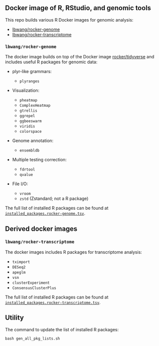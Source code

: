 ## Docker image of R, RStudio, and genomic tools
This repo builds various R Docker images for genomic analysis:

- [lbwang/rocker-genome](https://hub.docker.com/r/lbwang/rocker-genome)
- [lbwang/rocker-transcriptome](https://hub.docker.com/r/lbwang/rocker-transcriptome)


### `lbwang/rocker-genome`
The docker image builds on top of the Docker image [rocker/tidyverse] and includes useful R packages for genomic data:

- plyr-like grammars:
    - `plyranges`

- Visualization:
    - `pheatmap`
    - `ComplexHeatmap`
    - `gtrellis`
    - `ggrepel`
    - `ggbeeswarm`
    - `viridis`
    - `colorspace`

- Genome annotation:
    - `ensembldb`

- Multiple testing correction:
    - `fdrtool`
    - `qvalue`

- File I/O:
    - `vroom`
    - `zstd` (Zstandard; not a R package)

The full list of installed R packages can be found at [`installed_packages.rocker-genome.tsv`][pkg-list rocker-genome].



## Derived docker images

### `lbwang/rocker-transcriptome`
The docker images includes R packages for transcriptome analysis:

- `tximport`
- `DESeq2`
- `apeglm`
- `vsn`
- `clusterExperiment`
- `ConsensusClusterPlus`

The full list of installed R packages can be found at [`installed_packages.rocker-transcriptome.tsv`][pkg-list rocker-transcriptome].

[rocker/tidyverse]: https://github.com/rocker-org/rocker-versioned
[pkg-list rocker-genome]: https://github.com/ccwang002/rocker-genome/blob/master/installed_packages.rocker-genome.tsv
[pkg-list rocker-transcriptome]: https://github.com/ccwang002/rocker-genome/blob/master/installed_packages.rocker-transcriptome.tsv



## Utility
The command to update the list of installed R packages:

    bash gen_all_pkg_lists.sh

